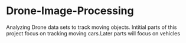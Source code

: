 # Drone-Image-Processing
Analyzing Drone data sets to track moving objects. Intitial parts of this project focus on tracking moving cars.Later parts will focus on vehicles
